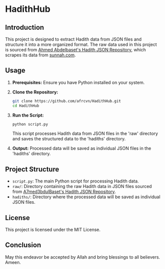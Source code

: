 # HadithHub

## Introduction

This project is designed to extract Hadith data from JSON files and structure it into a more organized format. The raw data used in this project is sourced from [Ahmed Abdelbaset's Hadith JSON Repository](https://github.com/A7med3bdulBaset/hadith-json), which scrapes its data from [sunnah.com](https://sunnah.com).

## Usage

1. **Prerequisites:** Ensure you have Python installed on your system.

2. **Clone the Repository:**
   ```bash
   git clone https://github.com/afrcvn/HadithHub.git
   cd HadithHub
   ```
3. **Run the Script:**
   ```bash
   python script.py
   ```
    This script processes Hadith data from JSON files in the 'raw' directory and saves the structured data to the 'hadiths' directory.

4. **Output:** Processed data will be saved as individual JSON files in the 'hadiths' directory.

## Project Structure

- `script.py`: The main Python script for processing Hadith data.
- `raw/`: Directory containing the raw Hadith data in JSON files sourced from [A7med3bdulBaset's Hadith JSON Repository](https://github.com/A7med3bdulBaset/hadith-json).
- `hadiths/`: Directory where the processed data will be saved as individual JSON files.

## License
This project is licensed under the MIT License.

## Conclusion
May this endeavor be accepted by Allah and bring blessings to all believers. Ameen.

